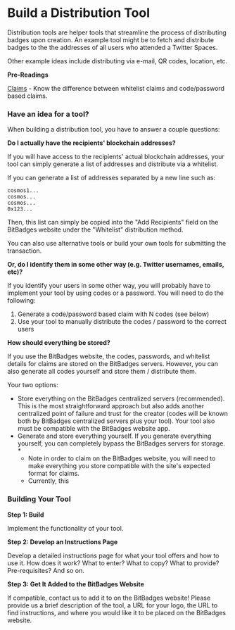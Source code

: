 # Build a Distribution Tool

Distribution tools are helper tools that streamline the process of distributing badges upon creation. An example tool might be to fetch and distribute badges to the the addresses of all users who attended a Twitter Spaces.&#x20;

Other example ideas include distributing via e-mail, QR codes, location, etc.

**Pre-Readings**

[Claims](broken-reference) - Know the difference between whitelist claims and code/password based claims.

### **Have an idea for a tool?**

When building a distribution tool, you have to answer a couple questions:

**Do I actually have the recipients' blockchain addresses?**&#x20;

If you will have access to the recipients' actual blockchain addresses, your tool can simply generate a list of addresses and distribute via a whitelist.

If you can generate a list of addresses separated by a new line such as:

```
cosmos1...
cosmos...
cosmos...
0x123...
```

Then, this list can simply be copied into the "Add Recipients" field on the BitBadges website under the "Whitelist" distribution method.

You can also use alternative tools or build your own tools for submitting the transaction.

**Or, do I identify them in some other way (e.g. Twitter usernames, emails, etc)?**

If you identify your users in some other way, you will probably have to implement your tool by using codes or a password. You will need to do the following:&#x20;

1. Generate a code/password based claim with N codes (see below)
2. Use your tool to manually distribute the codes / password to the correct users

**How should everything be stored?**

If you use the BitBadges website, the codes, passwords, and whitelist details for claims are stored on the BitBadges servers. However, you can also generate all codes yourself and store them / distribute them.

Your two options:

* Store everything on the BitBadges centralized servers (recommended). This is the most straightforward approach but also adds another centralized point of failure and trust for the creator (codes will be known both by BitBadges centralized servers plus your tool). Your tool also must be compatible with the BitBadges website app.
* Generate and store everything yourself. If you generate everything yourself, you can completely bypass the BitBadges servers for storage.&#x20;
  *
  * Note in order to claim on the BitBadges website, you will need to make everything you store compatible with the site's expected format for claims.
  * Currently, this&#x20;

### **Building Your Tool**

**Step 1: Build**&#x20;

Implement the functionality of your tool.

**Step 2: Develop an Instructions Page**

Develop a detailed instructions page for what your tool offers and how to use it. How does it work? What to enter? What to copy? What to provide? Pre-requisites? And so on.

**Step 3: Get It Added to the BitBadges Website**

If compatible, contact us to add it to on the BitBadges website! Please provide us a brief description of the tool, a URL for your logo, the URL to find instructions, and where you would like it to be placed on the BitBadges website.

